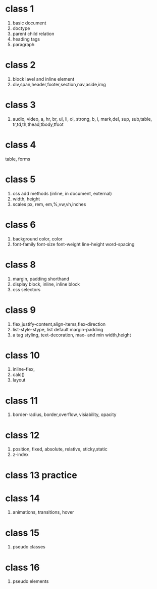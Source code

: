 # class 1
1. basic document
2. doctype
3. parent child relation
4. heading tags
5. paragraph

# class 2
1. block lavel and inline element
2. div,span,header,footer,section,nav,aside,img

# class 3
1. audio, video, a, hr, br, ul, li, ol, strong, b, i, mark,del, sup, sub,table, tr,td,th,thead,tbody,tfoot

# class 4
table, forms

# class 5
1. css add methods (inline, in document, external)
2. width, height
3. scales px, rem, em,%,vw,vh,inches

# class 6
1. background color, color
2. font-family
font-size
font-weight
line-height
word-spacing


# class 8
1. margin, padding shorthand
2. display block, inline, inline block
3. css selectors


# class 9
1. flex,justify-content,align-items,flex-direction
2. list-style-stype, list default margin-padding
3. a tag styling, text-decoration, max- and min width,height

# class 10
1. inline-flex,
2. calc()
3. layout

# class 11
1. border-radius, border,overflow, visiability, opacity

# class 12
1. position, fixed, absolute, relative, sticky,static
2. z-index

# class 13 practice

# class 14
1. animations, transitions, hover

# class 15
1. pseudo classes 

# class 16
1. pseudo elements
